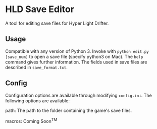 # HLD Save Editor
A tool for editing save files for Hyper Light Drifter.
## Usage
Compatible with any version of Python 3. Invoke with `python edit.py [save_num]` to open a save file (specify python3 on Mac). The `help` command gives further information. The fields used in save files are described in `save_format.txt`.
## Config
Configuration options are available through modifying `config.ini`. The following options are available:

path:
   	The path to the folder containing the game's save files.

macros:
    Coming Soon<sup>TM</sup>
